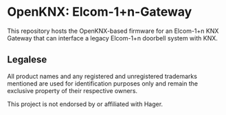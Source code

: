 # OpenKNX: Elcom-1+n-Gateway

This repository hosts the OpenKNX-based firmware for an Elcom-1+n KNX Gateway that can interface a legacy Elcom-1+n doorbell system with KNX.

## Legalese

All product names and any registered and unregistered trademarks mentioned are used for identification purposes only and remain the exclusive property of their respective owners.

This project is not endorsed by or affiliated with Hager.
